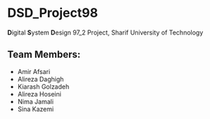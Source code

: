 # DSD_Project98
**D**igital **S**ystem **D**esign 97_2 Project, Sharif University of Technology
## Team Members:

- Amir Afsari
- Alireza Daghigh
- Kiarash Golzadeh
- Alireza Hoseini
- Nima Jamali
- Sina Kazemi

